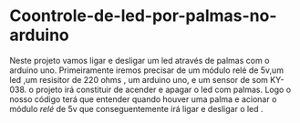 # Coontrole-de-led-por-palmas-no-arduino
Neste projeto vamos ligar e desligar um led através de palmas com o arduino uno.
Primeiramente iremos precisar de um módulo relé de 5v,um led ,um resisitor de 220 ohms , um arduino uno, e um sensor de som KY-038.
o projeto irá constituir de acender e apagar o led com palmas. Logo o nosso código terá que entender quando houver uma palma e acionar o módulo *relé* de 5v que conseguentemente irá ligar e desligar o led .
